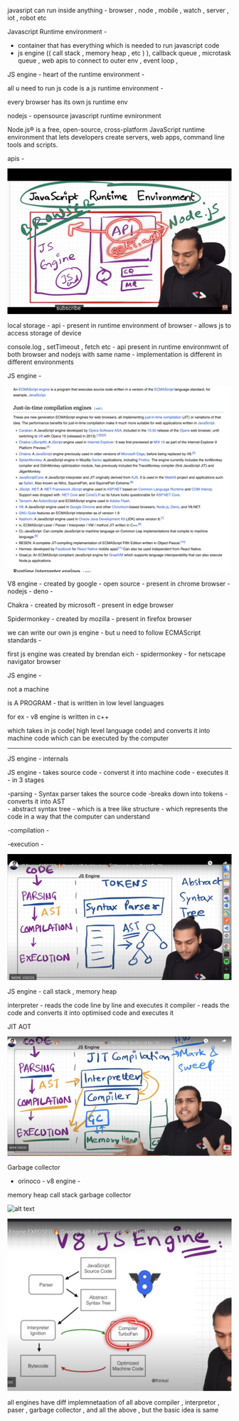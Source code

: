 
javasript can run inside anything - browser , node , mobile , watch , server , iot , robot etc

Javascript Runtime environment -
- container that has everything which is needed to run javascript code
- js engine (( call stack , memory heap , etc ) ), callback queue , microtask queue , web apis to connect to outer env , event loop ,


JS engine - heart of the runtime environment -

all u need to run js code is a js runtime environment  -

every browser has its own js runtime env

nodejs - opensource javascript runtime evnironment 

Node.js® is a free, open-source, cross-platform JavaScript runtime environment that lets developers create servers, web apps, command line tools and scripts.

apis - 

![alt text](image-13.png)

local storage  - api - present in runtime environment of browser - allows js to access storage of device  

console.log , setTimeout , fetch  etc - api present in runtime environmwnt of both browser and nodejs with same name  - implementation is different in different environments


JS engine -

![alt text](image-14.png)

V8 engine - created by google - open source - present in chrome browser - nodejs - deno -

Chakra - created by microsoft - present in edge browser

Spidermonkey - created by mozilla - present in firefox browser


we can write our own js engine - but u need to follow ECMAScript standards - 

first js engine was created by brendan eich - spidermonkey - for netscape navigator browser


JS engine -

not a machine 

is A PROGRAM - that is written in low level languages

for ex - v8 engine is written in c++

which takes in js code( high level language code) and converts it into machine code which can be executed by the computer










------------------------------------------------------------

JS engine - internals 

JS engine - takes source code - converst it into machine code - executes it - in 3 stages 

-parsing -  Syntax parser   takes the source code -breaks down into tokens -  converts it into AST  
        - abstract syntax tree - which is a tree like structure - which represents the code in a way that the computer can understand

-compilation - 

-execution -



![alt text](image-15.png)



JS engine - call stack , memory heap 







interpreter - reads the code line by line and executes it
compiler - reads the code and converts it into optimised code and executes it

JIT 
AOT 



![alt text](image-16.png)

Garbage collector
 - orinoco - v8 engine - 

memory heap 
call stack 
garbage collector 

![alt text](image-17.png)

![google v8](image-18.png)


all engines have diff implemnetaation of all above compiler , interpretor , paser , garbage collector , and all the above  , but the basic idea is same

